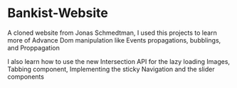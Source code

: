 # Bankist-Website
A cloned website from Jonas Schmedtman, I used this projects to learn more of Advance Dom manipulation like Events propagations, bubblings, and Proppagation

I also learn how to use the new Intersection API for the lazy loading Images, Tabbing component, Implementing the sticky Navigation and the slider components 
